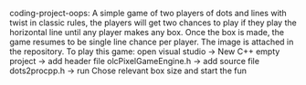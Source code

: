 coding-project-oops:
A simple game of two players of dots and lines with twist in classic rules, the players will get two chances to play if they play the horizontal line until any player makes any box. Once the box is made, the game resumes to be single line chance per player. The image is attached in the repository. To play this game: open visual studio -> New C++ empty project -> add header file olcPixelGameEngine.h -> add source file dots2procpp.h -> run Chose relevant box size and start the fun
